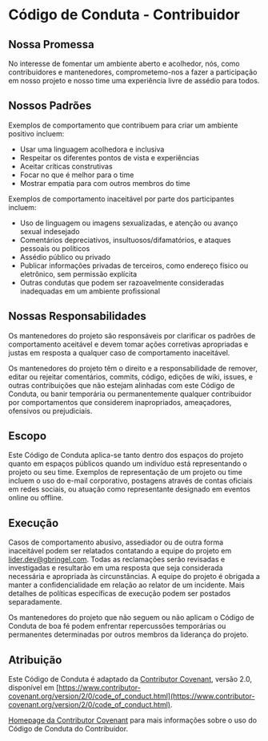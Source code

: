 # Código de Conduta - Contribuidor

## Nossa Promessa

No interesse de fomentar um ambiente aberto e acolhedor, nós, como contribuidores e mantenedores, comprometemo-nos a fazer a participação em nosso projeto e nosso time uma experiência livre de assédio para todos.

## Nossos Padrões

Exemplos de comportamento que contribuem para criar um ambiente positivo incluem:

- Usar uma linguagem acolhedora e inclusiva
- Respeitar os diferentes pontos de vista e experiências
- Aceitar críticas construtivas
- Focar no que é melhor para o time
- Mostrar empatia para com outros membros do time

Exemplos de comportamento inaceitável por parte dos participantes incluem:

- Uso de linguagem ou imagens sexualizadas, e atenção ou avanço sexual indesejado
- Comentários depreciativos, insultuosos/difamatórios, e ataques pessoais ou políticos
- Assédio público ou privado
- Publicar informações privadas de terceiros, como endereço físico ou eletrônico, sem permissão explícita
- Outras condutas que podem ser razoavelmente consideradas inadequadas em um ambiente profissional

## Nossas Responsabilidades

Os mantenedores do projeto são responsáveis por clarificar os padrões de comportamento aceitável e devem tomar ações corretivas apropriadas e justas em resposta a qualquer caso de comportamento inaceitável.

Os mantenedores do projeto têm o direito e a responsabilidade de remover, editar ou rejeitar comentários, commits, código, edições de wiki, issues, e outras contribuições que não estejam alinhadas com este Código de Conduta, ou banir temporária ou permanentemente qualquer contribuidor por comportamentos que considerem inapropriados, ameaçadores, ofensivos ou prejudiciais.

## Escopo

Este Código de Conduta aplica-se tanto dentro dos espaços do projeto quanto em espaços públicos quando um indivíduo está representando o projeto ou seu time. Exemplos de representação de um projeto ou time incluem o uso do e-mail corporativo, postagens através de contas oficiais em redes sociais, ou atuação como representante designado em eventos online ou offline.

## Execução

Casos de comportamento abusivo, assediador ou de outra forma inaceitável podem ser relatados contatando a equipe do projeto em [lider.dev@gbringel.com](malito:lider.dev@gbringel.com). Todas as reclamações serão revisadas e investigadas e resultarão em uma resposta que seja considerada necessária e apropriada às circunstâncias. A equipe do projeto é obrigada a manter a confidencialidade em relação ao relator de um incidente. Mais detalhes de políticas específicas de execução podem ser postados separadamente.

Os mantenedores do projeto que não seguem ou não aplicam o Código de Conduta de boa fé podem enfrentar repercussões temporárias ou permanentes determinadas por outros membros da liderança do projeto.

## Atribuição

Este Código de Conduta é adaptado da [Contributor Covenant](https://www.contributor-covenant.org), versão 2.0, disponível em [https://www.contributor-covenant.org/version/2/0/code_of_conduct.html](https://www.contributor-covenant.org/version/2/0/code_of_conduct.html).

[Homepage da Contributor Covenant](https://www.contributor-covenant.org) para mais informações sobre o uso do Código de Conduta do Contribuidor.
